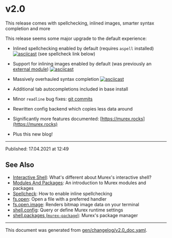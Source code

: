 # v2.0

This release comes with spellchecking, inlined images, smarter syntax completion and more

This release seems some major upgrade to the default experience:

* Inlined spellchecking enabled by default (requires `aspell` installed)
  [![asciicast](https://asciinema.org/a/408024.svg)](https://asciinema.org/a/408024)
  (see spellcheck link below)

* Support for inlining images enabled by default (was previously an [external
  module](https://github.com/lmorg/murex-module-open-image))
  [![asciicast](https://asciinema.org/a/408028.svg)](https://asciinema.org/a/408028)

* Massively overhauled syntax completion
  [![asciicast](https://asciinema.org/a/408029.svg)](https://asciinema.org/a/408029)

* Additional tab autocompletions included in base install

* Minor `readline` bug fixes: [git commits](https://github.com/lmorg/murex/pull/312/commits/5064cf418f768d2ba4a6bbc7c74e46629ef3b5f3)

* Rewritten config backend which copies less data around

* Significantly more features documented: [https://murex.rocks](https://murex.rocks)

* Plus this new blog!

<hr>

Published: 17.04.2021 at 12:49

## See Also

* [Interactive Shell](../user-guide/interactive-shell.md):
  What's different about Murex's interactive shell?
* [Modules And Packages](../user-guide/modules.md):
  An introduction to Murex modules and packages
* [Spellcheck](../integrations/spellcheck.md):
  How to enable inline spellchecking
* [fs.open](../commands/open.md):
  Open a file with a preferred handler
* [fs.open.image](../commands/open-image.md):
  Renders bitmap image data on your terminal
* [shell.config](../commands/config.md):
  Query or define Murex runtime settings
* [shell.packages (`murex-package`)](../commands/murex-package.md):
  Murex's package manager

<hr/>

This document was generated from [gen/changelog/v2.0_doc.yaml](https://github.com/lmorg/murex/blob/master/gen/changelog/v2.0_doc.yaml).